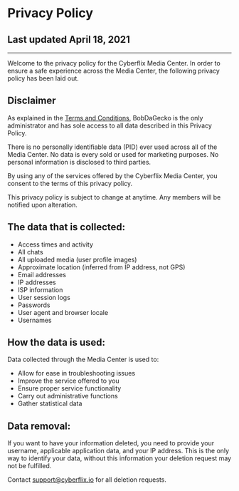# Privacy Policy
## Last updated April 18, 2021
________________________________________
Welcome to the privacy policy for the Cyberflix Media Center. In order to ensure a safe experience across the Media Center, the following privacy policy has been laid out.

## Disclaimer
As explained in the [Terms and Conditions](https://docs.cyberflix.io/about/terms-and-conditions), BobDaGecko is the only administrator and has sole access to all data described in this Privacy Policy.

There is no personally identifiable data (PID) ever used across all of the Media Center. No data is every sold or used for marketing purposes. No personal information is disclosed to third parties.

By using any of the services offered by the Cyberflix Media Center, you consent to the terms of this privacy policy.

This privacy policy is subject to change at anytime. Any members will be notified upon alteration.

## The data that is collected:
 - Access times and activity
 - All chats
 - All uploaded media (user profile images)
 - Approximate location (inferred from IP address, not GPS)
 - Email addresses
 - IP addresses
 - ISP information
 - User session logs
 - Passwords
 - User agent and browser locale
 - Usernames

## How the data is used:
Data collected through the Media Center is used to:

 - Allow for ease in troubleshooting issues
 - Improve the service offered to you 
 - Ensure proper service functionality
 - Carry out administrative functions
 - Gather statistical data

## Data removal:
If you want to have your information deleted, you need to provide your username, applicable application data, and your IP address. This is the only way to identify your data, without this information your deletion request may not be fulfilled.

Contact [support@cyberflix.io](mailto:support@cyberflix.io?subject=Data%20Deletion%20Request) for all deletion requests.
